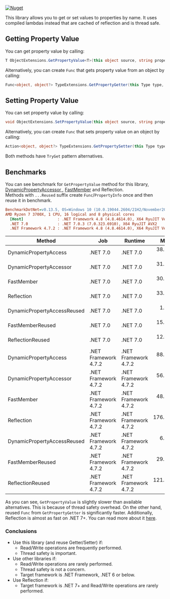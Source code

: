 [![Nuget](https://img.shields.io/nuget/v/DynamicPropertyAccess)](https://www.nuget.org/packages/DynamicPropertyAccess/)

This library allows you to get or set values to properties by name. It uses compiled lambdas instead that are cached of reflection and is thread safe.

## Getting Property Value
You can get property value by calling:
```csharp
T ObjectExtensions.GetPropertyValue<T>(this object source, string propertyName)
```

Alternatively, you can create `Func` that gets property value from an object by calling:
```csharp
Func<object, object?> TypeExtensions.GetPropertyGetter(this Type type, string propertyName)
```

## Setting Property Value
You can set property value by calling:
```csharp
void ObjectExtensions.SetPropertyValue(this object source, string propertyName, object value)
```

Alternatively, you can create `Func` that sets property value on an object by calling:
```csharp
Action<object, object?> TypeExtensions.GetPropertySetter(this Type type, string propertyName)
```
Both methods have `TryGet` pattern alternatives.

## Benchmarks
You can see benchmark for `GetPropertyValue` method for this library, [DynamicPropertyAccessor
](https://github.com/mdavisJr/DynamicPropertyAccessor), [FastMember](https://github.com/mgravell/fast-member) and Reflection.  
Methods with `...Reused` suffix create `Func`/`PropertyInfo` once and then reuse it in benchmark.

``` ini
BenchmarkDotNet=v0.13.5, OS=Windows 10 (10.0.19044.2604/21H2/November2021Update)
AMD Ryzen 7 3700X, 1 CPU, 16 logical and 8 physical cores
  [Host]               : .NET Framework 4.8 (4.8.4614.0), X64 RyuJIT VectorSize=256
  .NET 7.0             : .NET 7.0.3 (7.0.323.6910), X64 RyuJIT AVX2
  .NET Framework 4.7.2 : .NET Framework 4.8 (4.8.4614.0), X64 RyuJIT VectorSize=256
```
|                      Method |                  Job |              Runtime |       Mean |     Error |    StdDev |
|---------------------------- |--------------------- |--------------------- |-----------:|----------:|----------:|
|       DynamicPropertyAccess |             .NET 7.0 |             .NET 7.0 |  38.063 ns | 0.7854 ns | 1.0484 ns |
|     DynamicPropertyAccessor |             .NET 7.0 |             .NET 7.0 |  31.728 ns | 0.4040 ns | 0.3779 ns |
|                  FastMember |             .NET 7.0 |             .NET 7.0 |  30.952 ns | 0.3137 ns | 0.2934 ns |
|                  Reflection |             .NET 7.0 |             .NET 7.0 |  33.789 ns | 0.3169 ns | 0.2964 ns |
| DynamicPropertyAccessReused |             .NET 7.0 |             .NET 7.0 |   1.677 ns | 0.0222 ns | 0.0208 ns |
|            FastMemberReused |             .NET 7.0 |             .NET 7.0 |  15.371 ns | 0.1688 ns | 0.1579 ns |
|            ReflectionReused |             .NET 7.0 |             .NET 7.0 |  12.011 ns | 0.1298 ns | 0.1215 ns |
|       DynamicPropertyAccess | .NET Framework 4.7.2 | .NET Framework 4.7.2 |  88.398 ns | 0.6464 ns | 0.5397 ns |
|     DynamicPropertyAccessor | .NET Framework 4.7.2 | .NET Framework 4.7.2 |  56.928 ns | 1.1533 ns | 1.0788 ns |
|                  FastMember | .NET Framework 4.7.2 | .NET Framework 4.7.2 |  48.617 ns | 0.9610 ns | 1.0282 ns |
|                  Reflection | .NET Framework 4.7.2 | .NET Framework 4.7.2 | 176.842 ns | 3.3967 ns | 4.0436 ns |
| DynamicPropertyAccessReused | .NET Framework 4.7.2 | .NET Framework 4.7.2 |   6.066 ns | 0.0731 ns | 0.0684 ns |
|            FastMemberReused | .NET Framework 4.7.2 | .NET Framework 4.7.2 |  29.359 ns | 0.3300 ns | 0.2926 ns |
|            ReflectionReused | .NET Framework 4.7.2 | .NET Framework 4.7.2 | 121.696 ns | 2.4447 ns | 2.7173 ns |

As you can see, `GetPropertyValue` is slightly slower than available alternatives.
This is because of thread safety overhead. On the other hand, reused `Func` from `GetPropertyGetter` is significantly faster. 
Additionally, Reflection is almost as fast on .NET 7+.
You can read more about it [here](https://devblogs.microsoft.com/dotnet/announcing-dotnet-7-preview-5/#system-reflection-performance-improvements-when-invoking-members).

### Conclusions
- Use this library (and reuse Getter/Setter) if:
    - Read/Write operations are frequently performed.
    - Thread safety is important.
- Use other libraries if:
   - Read/Write operations are rarely performed.
   - Thread safety is not a concern.
   - Target framework is .NET Framework, .NET 6 or below.
- Use Reflection if:
   - Target framework is .NET 7+ and Read/Write operations are rarely performed.

